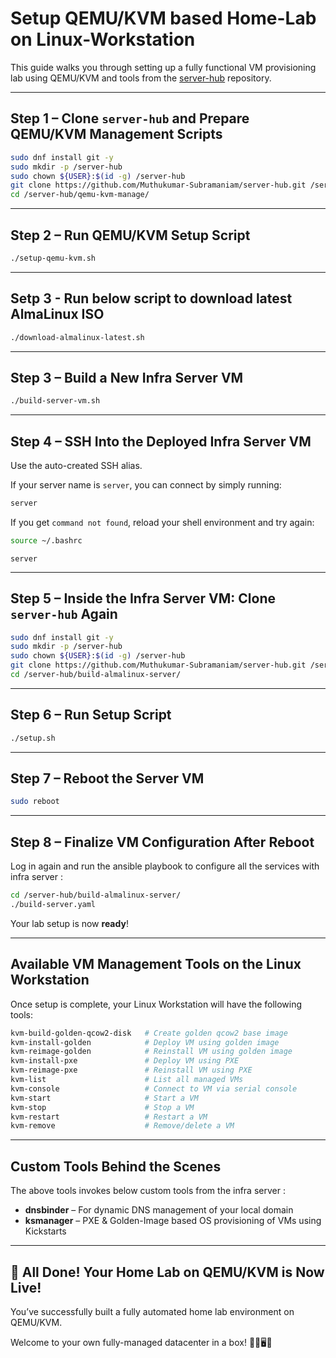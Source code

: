 # Setup QEMU/KVM based Home-Lab on Linux-Workstation

This guide walks you through setting up a fully functional VM provisioning lab using QEMU/KVM and tools from the [server-hub](https://github.com/Muthukumar-Subramaniam/server-hub) repository.

---

## Step 1 – Clone `server-hub` and Prepare QEMU/KVM Management Scripts

```bash
sudo dnf install git -y
sudo mkdir -p /server-hub
sudo chown ${USER}:$(id -g) /server-hub
git clone https://github.com/Muthukumar-Subramaniam/server-hub.git /server-hub
cd /server-hub/qemu-kvm-manage/
```

---

## Step 2 – Run QEMU/KVM Setup Script

```bash
./setup-qemu-kvm.sh
```

---
## Setp 3 - Run below script to download latest AlmaLinux ISO

```bash
./download-almalinux-latest.sh
```

---
## Step 3 – Build a New Infra Server VM

```bash
./build-server-vm.sh
```

---

## Step 4 – SSH Into the Deployed Infra Server VM

Use the auto-created SSH alias.

If your server name is `server`, you can connect by simply running:

```bash
server
```

If you get `command not found`, reload your shell environment and try again:

```bash
source ~/.bashrc
```
```
server
```

---

## Step 5 – Inside the Infra Server VM: Clone `server-hub` Again

```bash
sudo dnf install git -y
sudo mkdir -p /server-hub
sudo chown ${USER}:$(id -g) /server-hub
git clone https://github.com/Muthukumar-Subramaniam/server-hub.git /server-hub
cd /server-hub/build-almalinux-server/
```

---

## Step 6 – Run Setup Script

```bash
./setup.sh
```

---

## Step 7 – Reboot the Server VM

```bash
sudo reboot
```

---

## Step 8 – Finalize VM Configuration After Reboot

Log in again and run the ansible playbook to configure all the services with infra server :

```bash
cd /server-hub/build-almalinux-server/
./build-server.yaml
```

Your lab setup is now **ready**!

---

## Available VM Management Tools on the Linux Workstation

Once setup is complete, your Linux Workstation will have the following tools:

```bash
kvm-build-golden-qcow2-disk   # Create golden qcow2 base image
kvm-install-golden            # Deploy VM using golden image
kvm-reimage-golden            # Reinstall VM using golden image
kvm-install-pxe               # Deploy VM using PXE
kvm-reimage-pxe               # Reinstall VM using PXE
kvm-list                      # List all managed VMs
kvm-console                   # Connect to VM via serial console
kvm-start                     # Start a VM
kvm-stop                      # Stop a VM
kvm-restart                   # Restart a VM
kvm-remove                    # Remove/delete a VM
```

---

## Custom Tools Behind the Scenes

The above tools invokes below custom tools from the infra server :

- **dnsbinder** – For dynamic DNS management of your local domain
- **ksmanager** – PXE & Golden-Image based OS provisioning of VMs using Kickstarts

---

🎉 All Done! Your Home Lab on QEMU/KVM is Now Live!
---

You’ve successfully built a fully automated home lab environment on QEMU/KVM.

Welcome to your own fully-managed datacenter in a box! 🧑‍💻🖥️🧠

